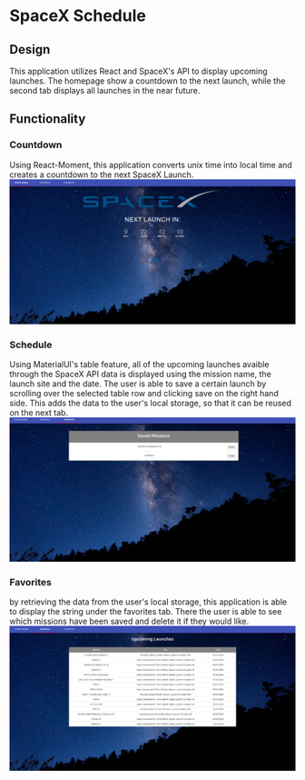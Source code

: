 # SpaceX Schedule

## Design
This application utilizes React and SpaceX's API to display upcoming launches. The homepage show a countdown to the next launch, while the second tab displays all launches in the near future.

## Functionality 

### Countdown
Using React-Moment, this application converts unix time into local time and creates a countdown to the next SpaceX Launch.
<img src='./Images/countdown.png'>

### Schedule
Using MaterialUI's table feature, all of the upcoming launches avaible through the SpaceX API data is displayed using the mission name, the launch site and the date. The user is able to save a certain launch by scrolling over the selected table row and clicking save on the right hand side. This adds the data to the user's local storage, so that it can be reused on the next tab.
<img src='./Images/favorites.png'>


### Favorites

by retrieving the data from the user's local storage, this application is able to display the string under the favorites tab. There the user is able to see which missions have been saved and delete it if they would like.
<img src='./Images/table.png'>


